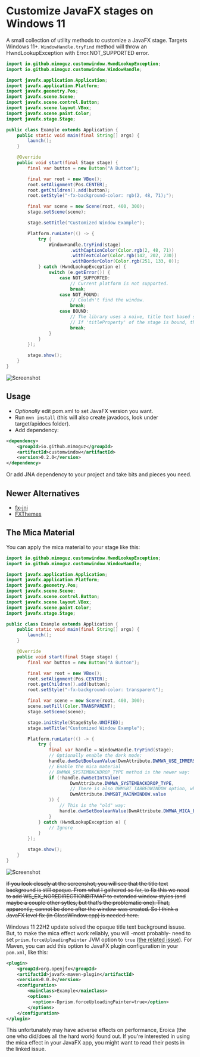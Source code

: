# Customize JavaFX stages on Windows 11

A small collection of utility methods to customize a JavaFX stage. Targets Windows 11+. ```WindowHandle.tryFind``` 
method will throw an HwndLookupException with Error.NOT_SUPPORTED error.

```java
import io.github.mimoguz.customwindow.HwndLookupException;
import io.github.mimoguz.customwindow.WindowHandle;

import javafx.application.Application;
import javafx.application.Platform;
import javafx.geometry.Pos;
import javafx.scene.Scene;
import javafx.scene.control.Button;
import javafx.scene.layout.VBox;
import javafx.scene.paint.Color;
import javafx.stage.Stage;

public class Example extends Application {
    public static void main(final String[] args) {
        launch();
    }

    @Override
    public void start(final Stage stage) {
        final var button = new Button("A Button");

        final var root = new VBox();
        root.setAlignment(Pos.CENTER);
        root.getChildren().add(button);
        root.setStyle("-fx-background-color: rgb(2, 48, 71);");

        final var scene = new Scene(root, 400, 300);
        stage.setScene(scene);

        stage.setTitle("Customized Window Example");

        Platform.runLater(() -> {
            try {
                WindowHandle.tryFind(stage)
                        .withCaptionColor(Color.rgb(2, 48, 71))
                        .withTextColor(Color.rgb(142, 202, 230))
                        .withBorderColor(Color.rgb(251, 133, 0));
            } catch (HwndLookupException e) {
                switch (e.getError()) {
                    case NOT_SUPPORTED:
                        // Current platform is not supported.
                        break;
                    case NOT_FOUND:
                        // Couldn't find the window.
                        break;
                    case BOUND:
                        // The library uses a naive, title text based search.
                        // If 'titleProperty' of the stage is bound, this method will fail. 
                        break;
                }
            }
        });

        stage.show();
    }
}
```

![Screenshot](./screenshot.png)

## Usage

* _Optionally_ edit pom.xml to set JavaFX version you want.
* Run ```mvn install``` (this will also create javadocs, look under target/apidocs folder).
* Add dependency:
```xml
<dependency>
    <groupId>io.github.mimoguz</groupId>
    <artifactId>customwindow</artifactId>
    <version>0.2.0</version>
</dependency>
```

Or add JNA dependency to your project and take bits and pieces you need.

## Newer Alternatives

* [fx-jni](https://github.com/xdsswar/shared-fx-jni-src)
* [FXThemes](https://github.com/dukke/FXThemes)

## The Mica Material

You can apply the mica material to your stage like this:

```java
import io.github.mimoguz.customwindow.HwndLookupException;
import io.github.mimoguz.customwindow.WindowHandle;

import javafx.application.Application;
import javafx.application.Platform;
import javafx.geometry.Pos;
import javafx.scene.Scene;
import javafx.scene.control.Button;
import javafx.scene.layout.VBox;
import javafx.scene.paint.Color;
import javafx.stage.Stage;

public class Example extends Application {
    public static void main(final String[] args) {
        launch();
    }

    @Override
    public void start(final Stage stage) {
        final var button = new Button("A Button");

        final var root = new VBox();
        root.setAlignment(Pos.CENTER);
        root.getChildren().add(button);
        root.setStyle("-fx-background-color: transparent");

        final var scene = new Scene(root, 400, 300);
        scene.setFill(Color.TRANSPARENT);
        stage.setScene(scene);

        stage.initStyle(StageStyle.UNIFIED);
        stage.setTitle("Customized Window Example");

        Platform.runLater(() -> {
            try {
                final var handle = WindowHandle.tryFind(stage);
                // Optionally enable the dark mode:
                handle.dwmSetBooleanValue(DwmAttribute.DWMWA_USE_IMMERSIVE_DARK_MODE, true);
                // Enable the mica material
                // DWMWA_SYSTEMBACKDROP_TYPE method is the newer way:
                if (!handle.dwmSetIntValue(
                        DwmAttribute.DWMWA_SYSTEMBACKDROP_TYPE,
                        // There is also DWMSBT_TABBEDWINDOW option, which gives a more translucent look.
                        DwmAttribute.DWMSBT_MAINWINDOW.value
                )) {
                    // This is the "old" way:
                    handle.dwmSetBooleanValue(DwmAttribute.DWMWA_MICA_EFFECT, true);
                }
            } catch (HwndLookupException e) {
                // Ignore
            }
        });

        stage.show();
    }
}
```

![Screenshot](./screenshot-mica.png)

<del>If you look closely at the screenshot, you will see that the title text background is still opaque. 
From what I gathered so far, to fix this we need to add WS_EX_NOREDIRECTIONBITMAP to extended window styles 
(and maybe a couple other sytles, but that's the problematic one). That, apparently, cannot be done after the window 
was created. So I think a JavaFX level fix (in GlassWindow.cpp) is needed here.</del>

Windows 11 22H2 update solved the opaque title text background issuse. But, to make the mica effect work reliably, 
you will -most probably- need to set ```prism.forceUploadingPainter``` JVM option to ```true``` 
([the related issue](https://github.com/mimoguz/custom_window/issues/2)). 
For Maven, you can add this option to JavaFX plugin configuration in your ```pom.xml```, like this:

```xml
<plugin>
    <groupId>org.openjfx</groupId>
    <artifactId>javafx-maven-plugin</artifactId>
    <version>0.0.8</version>
    <configuration>
        <mainClass>Example</mainClass>
        <options>
          <option>-Dprism.forceUploadingPainter=true</option>
        </options>
    </configuration>
</plugin>
```

This unfortunately may have adverse effects on performance, Eroica (the one who did/does all the hard work) found out. 
If you're interested in using the mica effect in your JavaFX app, you might want to read their posts in the linked issue.



